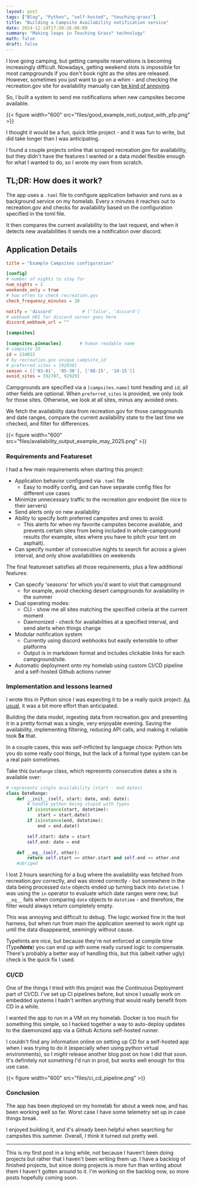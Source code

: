 ```yaml
---
layout: post
tags: ["Blog", "Python", "self-hosted", "touching-grass"]
title: "Building a Campsite Availability notification service"
date: 2024-12-14T17:50:26-08:00
summary: "Making leaps in Touching Grass™ technology"
math: false
draft: false
---
```



I love going camping, but getting campsite reservations is becoming increasingly difficult. Nowadays, getting weekend slots is impossible for most campgrounds if you don't book right as the sites are released. However, sometimes you just want to go on a whim - and checking the recreation.gov site for availability manually can [be kind of annoying](./files/recreation_gov_ram_usage_firefox.png).

So, I built a system to send me notifications when new campsites become available.

{{< figure width="600" src="files/good_example_noti_output_with_pfp.png" >}}

I thought it would be a fun, quick little project - and it was fun to write, but did take longer than I was anticipating.

I found a couple projects online that scraped recreation.gov for availability, but they didn't have the features I wanted or a data model flexible enough for what I wanted to do, so I wrote my own from scratch.

## TL;DR: How does it work?

The app uses a `.toml` file to configure application behavior and runs as a background service on my homelab. Every x minutes it reaches out to recreation.gov and checks for availability based on the configuration specified in the toml file.

It then compares the current availability to the last request, and when it detects new availabilities it sends me a notification over discord.


## Application Details

```toml
title = "Example Campsites configuration"

[config]
# number of nights to stay for
num_nights = 2
weekends_only = true
# how often to check recreation.gov
check_frequency_minutes = 20

notify = 'discord'           # ['false', 'discord']
# webhook URI for discord server goes here
discord_webhook_url = ""

[campsites]

[campsites.pinnacles]       # human readable name
# campsite ID
id = 234015
# by recreation.gov unique campsite_id
# preferred_sites = [92930]
season = [['03-01', '05-30'], ['08-15', '10-15']]
avoid_sites = [92707, 92929]
```


Campgrounds are specified via a `[campsites.name]` toml heading and `id`; all other fields are optional. When `preferred_sites` is provided, we only look for those sites. Otherwise, we look at all sites, minus any avoided ones.

We fetch the availability data from recreation.gov for those campgrounds and date ranges, compare the current availability state to the last time we checked, and filter for differences.


{{< figure width="600" src="files/availability_output_example_may_2025.png" >}}

### Requirements and Featureset

I had a few main requirements when starting this project:
* Application behavior configured via `.toml` file
    * Easy to modify config, and can have separate config files for different use cases
* Minimize unnecessary traffic to the recreation.gov endpoint (be nice to their servers)
* Send alerts only on new availability
* Ability to specify both preferred campsites and ones to avoid.
    * This alerts for when my favorite campsites become available, and prevents certain sites from being included in whole-campground results (for example, sites where you have to pitch your tent on asphalt).
* Can specify number of consecutive nights to search for across a given interval, and only show availabilities on weekends

The final featureset satisfies all those requirements, plus a few additional features:
* Can specify 'seasons' for which you'd want to visit that campground
    * for example, avoid checking desert campgrounds for availability in the summer
* Dual operating modes:
  * CLI - show me all sites matching the specified criteria at the current moment
  * Daemonized - check for availabilities at a specified interval, and send alerts when things change
* Modular notification system
    * Currently using discord webhooks but easily extensible to other platforms
    * Output is in markdown format and includes clickable links for each campground/site.
* Automatic deployment onto my homelab using custom CI/CD pipeline and a self-hosted Github actions runner


### Implementation and lessons learned

I wrote this in Python since I was expecting it to be a really quick project. [As usual](https://x.com/Pinboard/status/761656824202276864), it was a bit more effort than anticipated.

Building the data model, ingesting data from recreation.gov and presenting it in a pretty format was a single, very enjoyable evening. Saving the availability, implementing filtering, reducing API calls, and making it reliable took **5x** that.

In a couple cases, this was self-inflicted by language choice: Python lets you do some really cool things, but the lack of a formal type system can be a real pain sometimes.

Take this `DateRange` class, which represents consecutive dates a site is available over:

```python
# represents single availability (start - end dates)
class DateRange:
    def __init__(self, start: date, end: date):
        # handle python being stupid with types
        if isinstance(start, datetime):
            start = start.date()
        if isinstance(end, datetime):
            end = end.date()

        self.start: date = start
        self.end: date = end

    def __eq__(self, other):
        return self.start == other.start and self.end == other.end
    #abriged
```
I lost 2 hours searching for a bug where the availability was fetched from recreation.gov correctly, and was stored correctly - but somewhere in the data being processed `date` objects ended up turning back into `datetime`. I was using the `in` operator to evaluate which date ranges were new, but `__eq__` fails when comparing `date` objects to `datetime` - and therefore, the filter would always return completely empty.

This was annoying and difficult to debug. The logic worked fine in the test harness, but when run from main the application seemed to work right up until the data disappeared, seemingly without cause.

Typehints are nice, but because they're not enforced at compile time (Type***hints***) you can end up with some really cursed logic to compensate. There's probably a better way of handling this, but this (albeit rather ugly) check is the quick fix I used.

### CI/CD
One of the things I tried with this project was the Continuous Deployment part of CI/CD. I've set up CI pipelines before, but since I usually work on embedded systems I hadn't written anything that would really benefit from CD in a while.

I wanted the app to run in a VM on my homelab. Docker is too much for something this simple, so I hacked together a way to auto-deploy updates to the daemonized app via a Github Actions self-hosted runner.

I couldn't find any information online on setting up CD for a self-hosted app when I was trying to do it (especially when using python virtual environments), so I *might* release another blog post on how I did that soon. It's definitely not something I'd run in prod, but works well enough for this use case.


{{< figure width="600" src="files/ci_cd_pipeline.png" >}}


### Conclusion

The app has been deployed on my homelab for about a week now, and has been working well so far. Worst case I have some telemetry set up in case things break.

I enjoyed building it, and it's already been helpful when searching for campsites this summer. Overall, I think it turned out pretty well.

---

This is my first post in a long while, not because I haven't been doing projects but rather that I haven't been writing them up. I have a backlog of finished projects, but since doing projects is more fun than writing about them I haven't gotten around to it. I'm working on the backlog now, so more posts hopefully coming soon.
<!--Since this project is something I can't really release the source for (it would neglect the reason I built the thing in the first place)-->
